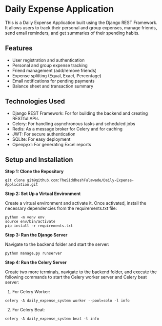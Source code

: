 # Daily Expense Application
This is a Daily Expense Application built using the Django REST Framework. It allows users to track their personal and group expenses, manage friends, send email reminders, and get summaries of their spending habits.

## Features

- User registration and authentication
- Personal and group expense tracking
- Friend management (add/remove friends)
- Expense splitting (Equal, Exact, Percentage)
- Email notifications for pending payments
- Balance sheet and transaction summary

## Technologies Used

- Django REST Framework: For for building the backend and creating RESTful APIs
- Celery: For handling asynchronous tasks and scheduled jobs
- Redis: As a message broker for Celery and for caching
- JWT: For secure authentication
- SQLite: For easy deployment
- Openpyxl: For generating Excel reports

## Setup and Installation

**Step 1: Clone the Repository**

```
git clone git@github.com:TheSiddheshFulawade/Daily-Expense-Application.git
```

**Step 2: Set Up a Virtual Environment**

Create a virtual environment and activate it. Once activated, install the necessary dependencies from the requirements.txt file:

```
python -m venv env
source env/bin/activate
pip install -r requirements.txt
```

**Step 3: Run the Django Server**

Navigate to the backend folder and start the server:

```
python manage.py runserver
```
**Step 4: Run the Celery Server**

Create two more terminals, navigate to the backend folder, and execute the following commands to start the Celery worker server and Celery beat server:

1. For Celery Worker:
```
celery -A daily_expense_system worker --pool=solo -l info
```

2. For Celery Beat:
```
celery -A daily_expense_system beat -l info
```
